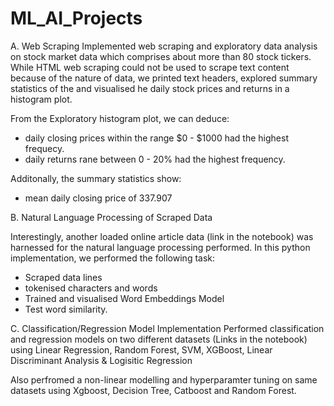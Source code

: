 # ML_AI_Projects

A. Web Scraping
Implemented web scraping and exploratory data analysis on stock market data which comprises about more than 80 stock tickers. While HTML web scraping could not be used to scrape text content because of the nature of data, we printed text headers, explored summary statistics of the and visualised he daily stock prices and returns in a histogram plot.

From the Exploratory histogram plot, we can deduce:
- daily closing prices within the range $0 - $1000 had the highest frequecy.
- daily returns rane between 0 - 20% had the highest frequency.

Additonally, the summary statistics show:
- mean daily closing price of 337.907


B. Natural Language Processing of Scraped Data
  
Interestingly, another loaded online article data (link in the notebook) was harnessed for the natural language processing performed. In this python implementation, we performed the following task:
- Scraped data lines
- tokenised characters and words
- Trained and visualised Word Embeddings Model
- Test word similarity.

C. Classification/Regression Model Implementation
Performed classification and regression models on two different datasets (Links in the notebook) using Linear Regression, Random Forest, SVM, XGBoost, Linear Discriminant Analysis & Logisitic Regression

Also perfromed a non-linear modelling and hyperparamter tuning on same datasets using Xgboost, Decision Tree, Catboost and Random Forest.
